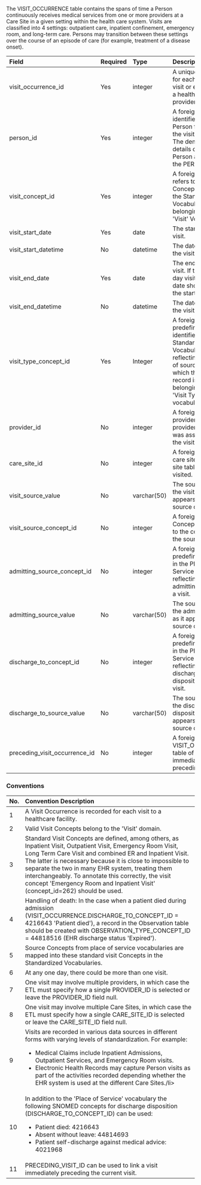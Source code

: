 The VISIT_OCCURRENCE table contains the spans of time a Person continuously receives medical services from one or more providers at a Care Site in a given setting within the health care system. Visits are classified into 4 settings: outpatient care, inpatient confinement, emergency room, and long-term care. Persons may transition between these settings over the course of an episode of care (for example, treatment of a disease onset). 

Field|Required|Type|Description
:------------------------|:--------|:-----|:-------------------------------------------------
|visit_occurrence_id|Yes|integer|A unique identifier for each Person's visit or encounter at a healthcare provider.|
|person_id|Yes|integer|A foreign key identifier to the Person for whom the visit is recorded. The demographic details of that Person are stored in the PERSON table.|
|visit_concept_id|Yes|integer|A foreign key that refers to a visit Concept identifier in the Standardized Vocabularies belonging to the 'Visit' Vocabulary.|
|visit_start_date|Yes|date|The start date of the visit.|
|visit_start_datetime|No|datetime|The date and time of the visit started.|
|visit_end_date|Yes|date|The end date of the visit. If this is a one-day visit the end date should match the start date.|
|visit_end_datetime|No|datetime|The date and time of the visit end.|
|visit_type_concept_id|Yes|Integer|A foreign key to the predefined Concept identifier in the Standardized Vocabularies reflecting the type of source data from which the visit record is derived belonging to the 'Visit Type' vocabulary.|
|provider_id|No|integer|A foreign key to the provider in the provider table who was associated with the visit.|
|care_site_id|No|integer|A foreign key to the care site in the care site table that was visited.|
|visit_source_value|No|varchar(50)|The source code for the visit as it appears in the source data.|
|visit_source_concept_id|No|integer|A foreign key to a Concept that refers to the code used in the source.|
|admitting_source_concept_id	|No	|integer	|A foreign key to the predefined concept in the Place of Service Vocabulary reflecting the admitting source for a visit.|
|admitting_source_value			|	No|varchar(50)|	The source code for the admitting source as it appears in the source data.|
|discharge_to_concept_id		|No	|	integer	|A foreign key to the predefined concept in the Place of Service Vocabulary reflecting the discharge disposition for a visit.|
|discharge_to_source_value		|	No|	varchar(50)|	The source code for the discharge disposition as it appears in the source data.|
|preceding_visit_occurrence_id	|	No	|integer|A foreign key to the VISIT_OCCURRENCE table of the visit immediately preceding this visit|

### Conventions 

No.|Convention Description
:--------|:------------------------------------   
| 1  | A Visit Occurrence is recorded for each visit to a healthcare facility. |
| 2  | Valid Visit Concepts belong to the 'Visit' domain. |
| 3  | Standard Visit Concepts are defined, among others, as Inpatient Visit, Outpatient Visit, Emergency Room Visit, Long Term Care Visit and combined ER and Inpatient Visit. The latter is necessary because it is close to impossible to separate the two in many EHR system, treating them interchangeably. To annotate this correctly, the visit concept 'Emergency Room and Inpatient Visit' (concept_id=262) should be used.
| 4  | Handling of death: In the case when a patient died during admission (VISIT_OCCURRENCE.DISCHARGE_TO_CONCEPT_ID = 4216643 'Patient died'), a record in the Observation table should be created with OBSERVATION_TYPE_CONCEPT_ID = 44818516 (EHR discharge status 'Expired').|
| 5  | Source Concepts from place of service vocabularies are mapped into these standard visit Concepts in the Standardized Vocabularies. |
| 6  | At any one day, there could be more than one visit. |
| 7  | One visit may involve multiple providers, in which case the ETL must specify how a single PROVIDER_ID is selected or leave the PROVIDER_ID field null. |
| 8  | One visit may involve multiple Care Sites, in which case the ETL must specify how a single CARE_SITE_ID is selected or leave the CARE_SITE_ID field null.
| 9  | Visits are recorded in various data sources in different forms with varying levels of standardization. For example:<br><ul><li>Medical Claims include Inpatient Admissions, Outpatient Services, and Emergency Room visits.</li><li>Electronic Health Records may capture Person visits as part of the activities recorded depending whether the EHR system is used at the different Care Sites./li></ul> |
| 10 | In addition to the 'Place of Service' vocabulary the following SNOMED concepts for discharge disposition (DISCHARGE_TO_CONCEPT_ID) can be used:<br><ul><li>Patient died: 4216643</li><li>Absent without leave: 44814693</li><li>Patient self-discharge against medical advice: 4021968</li></ul> |
| 11 | PRECEDING_VISIT_ID can be used to link a visit immediately preceding the current visit. |
